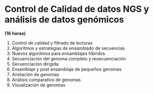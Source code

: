 # Control de Calidad de datos NGS y análisis de datos genómicos 
**(16 horas)**

1. Control de calidad y filtrado de lecturas
2. Algoritmos y estrategias de ensamblado de secuencias
3. Nuevos algoritmos para ensamblajes híbridos
4. Secuenciación del genoma completo y resecuenciación
5. Secuenciación dirigida
6. Ensamblaje y post ensamblaje de pequeños genomas
7. Anotación de genomas
8. Análisis comparativo de genomas
9. Visualización de genomas
